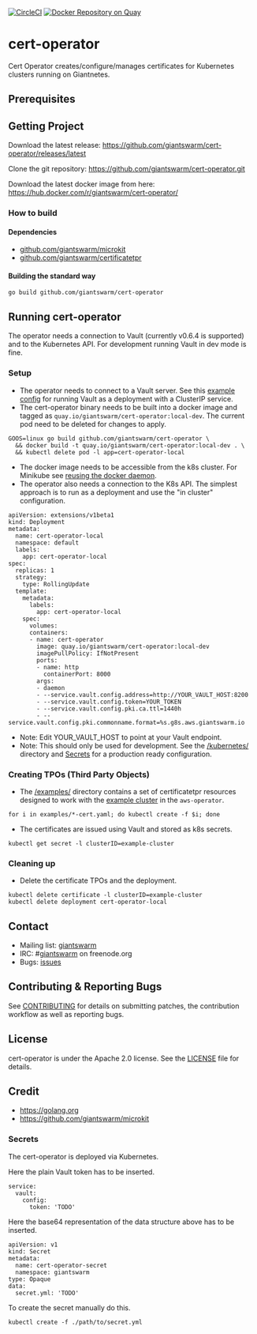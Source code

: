[![CircleCI](https://circleci.com/gh/giantswarm/cert-operator.svg?style=shield)](https://circleci.com/gh/giantswarm/cert-operator) [![Docker Repository on Quay](https://quay.io/repository/giantswarm/cert-operator/status "Docker Repository on Quay")](https://quay.io/repository/giantswarm/cert-operator)

# cert-operator

Cert Operator creates/configure/manages certificates for Kubernetes clusters running on Giantnetes.

## Prerequisites

## Getting Project

Download the latest release: https://github.com/giantswarm/cert-operator/releases/latest

Clone the git repository: https://github.com/giantswarm/cert-operator.git

Download the latest docker image from here: https://hub.docker.com/r/giantswarm/cert-operator/

### How to build

#### Dependencies

- [github.com/giantswarm/microkit](https://github.com/giantswarm/microkit)
- [github.com/giantswarm/certificatetpr](https://github.com/giantswarm/certificatetpr)

#### Building the standard way

```
go build github.com/giantswarm/cert-operator
```

## Running cert-operator

The operator needs a connection to Vault (currently v0.6.4 is supported) and to
the Kubernetes API. For development running Vault in dev mode is fine.

### Setup

- The operator needs to connect to a Vault server. See this [example config](https://gist.github.com/rossf7/106fc1c97ebf24517d8be3cb30eb9a49) for running Vault as a deployment with a ClusterIP service.
- The cert-operator binary needs to be built into a docker image and tagged as `quay.io/giantswarm/cert-operator:local-dev`. The current pod need to be deleted for changes to apply.

```
GOOS=linux go build github.com/giantswarm/cert-operator \
  && docker build -t quay.io/giantswarm/cert-operator:local-dev . \
  && kubectl delete pod -l app=cert-operator-local
```

- The docker image needs to be accessible from the k8s cluster. For Minikube see [reusing the docker daemon](https://github.com/kubernetes/minikube/blob/master/docs/reusing_the_docker_daemon.md).
- The operator also needs a connection to the K8s API. The simplest approach
is to run as a deployment and use the "in cluster" configuration.

```
apiVersion: extensions/v1beta1
kind: Deployment
metadata:
  name: cert-operator-local
  namespace: default
  labels:
    app: cert-operator-local
spec:
  replicas: 1
  strategy:
    type: RollingUpdate
  template:
    metadata:
      labels:
        app: cert-operator-local
    spec:
      volumes:
      containers:
      - name: cert-operator
        image: quay.io/giantswarm/cert-operator:local-dev
        imagePullPolicy: IfNotPresent
        ports:
        - name: http
          containerPort: 8000
        args:
        - daemon
        - --service.vault.config.address=http://YOUR_VAULT_HOST:8200
        - --service.vault.config.token=YOUR_TOKEN
        - --service.vault.config.pki.ca.ttl=1440h
        - --service.vault.config.pki.commonname.format=%s.g8s.aws.giantswarm.io
```

- Note: Edit YOUR_VAULT_HOST to point at your Vault endpoint.
- Note: This should only be used for development. See the [/kubernetes/](https://github.com/giantswarm/cert-operator/tree/master/kubernetes)
directory and [Secrets](https://github.com/giantswarm/cert-operator#secrets) for a production ready configuration.

### Creating TPOs (Third Party Objects)

- The [/examples/](https://github.com/giantswarm/cert-operator/tree/master/examples) directory contains a set of certificatetpr resources designed
to work with the [example cluster](https://github.com/giantswarm/aws-operator/blob/master/examples/cluster.yml) in the `aws-operator`.

```
for i in examples/*-cert.yaml; do kubectl create -f $i; done
```

- The certificates are issued using Vault and stored as k8s secrets.

```
kubectl get secret -l clusterID=example-cluster
```

### Cleaning up

- Delete the certificate TPOs and the deployment.

```
kubectl delete certificate -l clusterID=example-cluster
kubectl delete deployment cert-operator-local
```

## Contact

- Mailing list: [giantswarm](https://groups.google.com/forum/!forum/giantswarm)
- IRC: #[giantswarm](irc://irc.freenode.org:6667/#giantswarm) on freenode.org
- Bugs: [issues](https://github.com/giantswarm/cert-operator/issues)

## Contributing & Reporting Bugs

See [CONTRIBUTING](CONTRIBUTING.md) for details on submitting patches, the contribution workflow as well as reporting bugs.

## License

cert-operator is under the Apache 2.0 license. See the [LICENSE](LICENSE) file for details.

## Credit
- https://golang.org
- https://github.com/giantswarm/microkit


### Secrets
The cert-operator is deployed via Kubernetes.

Here the plain Vault token has to be inserted.
```
service:
  vault:
    config:
      token: 'TODO'
```

Here the base64 representation of the data structure above has to be inserted.
```
apiVersion: v1
kind: Secret
metadata:
  name: cert-operator-secret
  namespace: giantswarm
type: Opaque
data:
  secret.yml: 'TODO'
```

To create the secret manually do this.
```
kubectl create -f ./path/to/secret.yml
```
